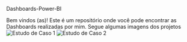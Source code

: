 Dashboards-Power-BI

Bem vindos (as)! Este é um repositório onde você pode encontrar as Dashboards realizadas por mim. Segue algumas imagens dos projetos
<img src="https://picjj.com/images/2024/05/09/siyOo.png" alt="Estudo de Caso 1">
<img src="https://picjj.com/images/2024/05/09/sixmD.png" alt="Estudo de Caso 2">


